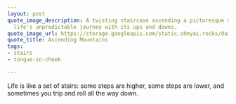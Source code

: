 ```yaml
---
layout: post
quote_image_description: A twisting staircase ascending a picturesque mountain, symbolizing
  life's unpredictable journey with its ups and downs.
quote_image_url: https://storage.googleapis.com/static.ohmyai.rocks/daily/2024-01-17.jpg
quote_title: Ascending Mountains
tags:
- stairs
- tongue-in-cheek

---
```


Life is like a set of stairs: some steps are higher, some steps are lower, and sometimes you trip and roll all the way down.